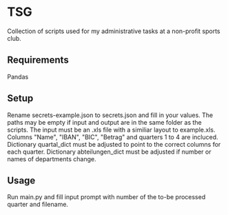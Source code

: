 # TSG
Collection of scripts used for my administrative tasks at a non-profit sports club.

## Requirements
Pandas

## Setup
Rename secrets-example.json to secrets.json and fill in your values.
The paths may be empty if input and output are in the same folder as the scripts.
The input must be an .xls file with a similiar layout to example.xls.
Columns "Name", "IBAN", "BIC", "Betrag" and quarters 1 to 4 are incluced.
Dictionary quartal_dict must be adjusted to point to the correct columns for each quarter.
Dictionary abteilungen_dict must be adjusted if number or names of departments change.

## Usage
Run main.py and fill input prompt with number of the to-be processed quarter and filename.